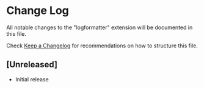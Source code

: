 # Change Log

All notable changes to the "logformatter" extension will be documented in this file.

Check [Keep a Changelog](http://keepachangelog.com/) for recommendations on how to structure this file.

## [Unreleased]

- Initial release